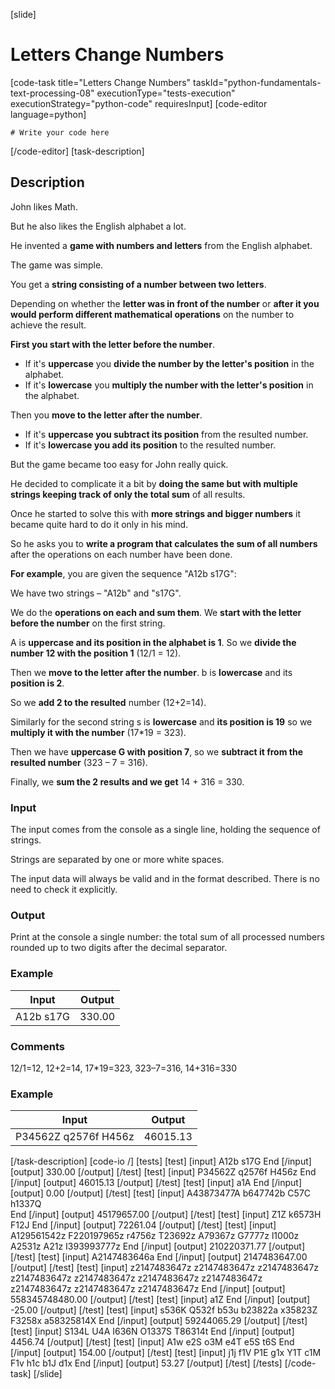 [slide]
# Letters Change Numbers
[code-task title="Letters Change Numbers" taskId="python-fundamentals-text-processing-08" executionType="tests-execution" executionStrategy="python-code" requiresInput]
[code-editor language=python]
```
# Write your code here
```
[/code-editor]
[task-description]
## Description
John likes Math.

But he also likes the English alphabet a lot.

He invented a **game with numbers and letters** from the English alphabet.

The game was simple.

You get a **string consisting of a number between two letters**.

Depending on whether the **letter was in front of the number** or **after it you would perform different mathematical operations** on the number to achieve the result.

**First you start with the letter before the number**. 
- If it's **uppercase** you **divide the number by the letter's position** in the alphabet. 
- If it's **lowercase** you **multiply the number with the letter's position** in the alphabet. 

Then you **move to the letter after the number**. 
- If it's **uppercase you subtract its position** from the resulted number.
- If it's **lowercase you add its position** to the resulted number.

But the game became too easy for John really quick. 

He decided to complicate it a bit by **doing the same but with multiple strings keeping track of only the total sum** of all results. 

Once he started to solve this with **more strings and bigger numbers** it became quite hard to do it only in his mind. 

So he asks you to **write a program that calculates the sum of all numbers** after the operations on each number have been done.

**For example**, you are given the sequence "A12b s17G":

We have two strings – "A12b" and "s17G". 

We do the **operations on each and sum them**. We **start with the letter before the number** on the first string. 

A is **uppercase and its position in the alphabet is 1**. So we **divide the number 12 with the position 1** (12/1 = 12). 

Then we **move to the letter after the number**. b is **lowercase** and its **position is 2**.

So we **add 2 to the resulted** number (12+2=14). 

Similarly for the second string s is **lowercase** and **its position is 19** so we **multiply it with the number** (17*19 = 323). 

Then we have **uppercase G with position 7**, so we **subtract it from the resulted number** (323 – 7 = 316). 

Finally, we **sum the 2 results and we get** 14 + 316 = 330.

### Input
The input comes from the console as a single line, holding the sequence of strings. 

Strings are separated by one or more white spaces.

The input data will always be valid and in the format described. There is no need to check it explicitly.

### Output
Print at the console a single number: the total sum of all processed numbers rounded up to two digits after the decimal separator.

### Example
| **Input** | **Output** |
| --- | --- |
| A12b s17G | 330.00 |

### Comments
12/1=12, 12+2=14, 17*19=323, 323–7=316, 14+316=330

### Example
| **Input** | **Output** |
| --- | --- |
| P34562Z q2576f   H456z | 46015.13 |

[/task-description]
[code-io /]
[tests]
[test]
[input]
A12b s17G
End
[/input]
[output]
330.00
[/output]
[/test]
[test]
[input]
P34562Z q2576f   H456z
End
[/input]
[output]
46015.13
[/output]
[/test]
[test]
[input]
a1A
End
[/input]
[output]
0.00
[/output]
[/test]
[test]
[input]
A43873477A    b647742b  C57C h1337Q  
End
[/input]
[output]
45179657.00
[/output]
[/test]
[test]
[input]
Z1Z k6573H    	 F12J
End
[/input]
[output]
72261.04
[/output]
[/test]
[test]
[input]
A129561542z F220197965z r4756z T23692z A79367z G7777z l1000z A2531z A21z I393993777z
End
[/input]
[output]
210220371.77
[/output]
[/test]
[test]
[input]
A2147483646a
End
[/input]
[output]
2147483647.00
[/output]
[/test]
[test]
[input]
z2147483647z z2147483647z z2147483647z z2147483647z z2147483647z z2147483647z z2147483647z z2147483647z z2147483647z z2147483647z
End
[/input]
[output]
558345748480.00
[/output]
[/test]
[test]
[input]
a1Z
End
[/input]
[output]
-25.00
[/output]
[/test]
[test]
[input]
s536K Q532f b53u b23822a x35823Z F3258x a58325814X
End
[/input]
[output]
59244065.29
[/output]
[/test]
[test]
[input]
S134L U4A I636N O1337S T86314t
End
[/input]
[output]
4456.74
[/output]
[/test]
[test]
[input]
A1w e2S 	o3M  e4T 	e5S  t6S
End
[/input]
[output]
154.00
[/output]
[/test]
[test]
[input]
j1j   f1V 		P1E   g1x  	 Y1T  c1M F1v h1c		 b1J d1x
End
[/input]
[output]
53.27
[/output]
[/test]
[/tests]
[/code-task]
[/slide]